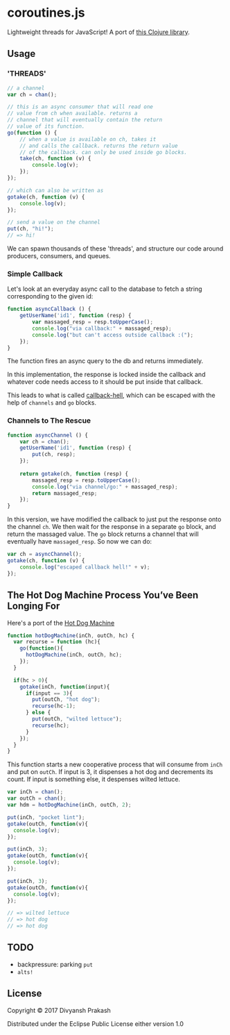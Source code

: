 # coroutines.js

Lightweight threads for JavaScript! A port of [this Clojure library](https://github.com/divs1210/functional-core-async).

## Usage

### 'THREADS'

```javascript
// a channel
var ch = chan();

// this is an async consumer that will read one
// value from ch when available. returns a
// channel that will eventually contain the return
// value of its function.
go(function () {
    // when a value is available on ch, takes it
    // and calls the callback. returns the return value
    // of the callback. can only be used inside go blocks.
    take(ch, function (v) {
        console.log(v);
    });
});

// which can also be written as
gotake(ch, function (v) {
    console.log(v);
});

// send a value on the channel
put(ch, "hi!");
// => hi!
```
We can spawn thousands of these 'threads', and structure our
code around producers, consumers, and queues.

### Simple Callback

Let's look at an everyday async call to the database to fetch
a string corresponding to the given id:

```javascript
function asyncCallback () {
    getUserName('id1', function (resp) {
        var massaged_resp = resp.toUpperCase();
        console.log("via callback:" + massaged_resp);
        console.log("but can't access outside callback :(");
    });
}
```

The function fires an async query to the db and returns immediately.

In this implementation, the response is locked inside the callback
and whatever code needs access to it should be put inside that callback.

This leads to what is called [callback-hell](http://callbackhell.com/),
which can be escaped with the help of `channels` and `go` blocks.

### Channels to The Rescue
```javascript
function asyncChannel () {
    var ch = chan();
    getUserName('id1', function (resp) {
        put(ch, resp);
    });
    
    return gotake(ch, function (resp) {
        massaged_resp = resp.toUpperCase();
        console.log("via channel/go:" + massaged_resp);
        return massaged_resp;
    });
}
```
In this version, we have modified the callback to just put the response onto
the channel `ch`. We then wait for the response in a separate `go` block, and
return the massaged value. The `go` block returns a channel that will eventually
have `massaged_resp`. So now we can do:

```javascript
var ch = asyncChannel();
gotake(ch, function (v) {
    console.log("escaped callback hell!" + v);
});
```

## The Hot Dog Machine Process You’ve Been Longing For

Here's a port of the [Hot Dog Machine](https://www.braveclojure.com/core-async/)

```javascript
function hotDogMachine(inCh, outCh, hc) {
  var recurse = function (hc){
    go(function(){
      hotDogMachine(inCh, outCh, hc);
    });
  }

  if(hc > 0){
    gotake(inCh, function(input){
      if(input == 3){
        put(outCh, "hot dog");
        recurse(hc-1);
      } else {
        put(outCh, "wilted lettuce");
        recurse(hc);
      }
    });
  }
}
```
This function starts a new cooperative process that will consume from `inCh`
and put on `outCh`. If input is 3, it dispenses a hot dog and decrements its
count. If input is something else, it despenses wilted lettuce.

```javascript
var inCh = chan();
var outCh = chan();
var hdm = hotDogMachine(inCh, outCh, 2);

put(inCh, "pocket lint");
gotake(outCh, function(v){
  console.log(v);
});

put(inCh, 3);
gotake(outCh, function(v){
  console.log(v);
});

put(inCh, 3);
gotake(outCh, function(v){
  console.log(v);
});

// => wilted lettuce
// => hot dog
// => hot dog
```

## TODO
- backpressure: parking `put`
- `alts!`

## License

Copyright © 2017 Divyansh Prakash

Distributed under the Eclipse Public License either version 1.0
